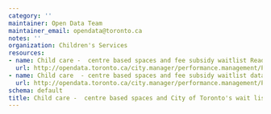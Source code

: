 ```yaml
---
category: ''
maintainer: Open Data Team
maintainer_email: opendata@toronto.ca
notes: ''
organization: Children's Services
resources:
- name: Child care -  centre based spaces and fee subsidy waitlist Readme
  url: http://opendata.toronto.ca/city.manager/performance.management/PM_ChildcareVacancySubsidyWaitListReadme.xls
- name: Child care  - centre based spaces and fee subsidy waitlist data
  url: http://opendata.toronto.ca/city.manager/performance.management/PM_Childrens_Services.xls
schema: default
title: Child care -  centre based spaces and City of Toronto's wait list for fee subsidy
---
```


